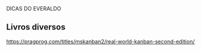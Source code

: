 DICAS DO EVERALDO


## Livros diversos

<https://pragprog.com/titles/mskanban2/real-world-kanban-second-edition/>
